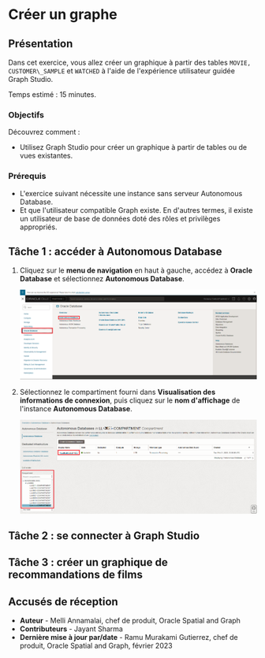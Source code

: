 # Créer un graphe

## Présentation

Dans cet exercice, vous allez créer un graphique à partir des tables `MOVIE, CUSTOMER\_SAMPLE` et `WATCHED` à l'aide de l'expérience utilisateur guidée Graph Studio.

Temps estimé : 15 minutes.

### Objectifs

Découvrez comment :

*   Utilisez Graph Studio pour créer un graphique à partir de tables ou de vues existantes.

### Prérequis

*   L'exercice suivant nécessite une instance sans serveur Autonomous Database.
*   Et que l'utilisateur compatible Graph existe. En d'autres termes, il existe un utilisateur de base de données doté des rôles et privilèges appropriés.

## Tâche 1 : accéder à Autonomous Database

1.  Cliquez sur le **menu de navigation** en haut à gauche, accédez à **Oracle Database** et sélectionnez **Autonomous Database**.
    
    ![Accès à Autonomous Database.](images/navigation-menu.png " ")
    
2.  Sélectionnez le compartiment fourni dans **Visualisation des informations de connexion**, puis cliquez sur le **nom d'affichage** de l'instance **Autonomous Database**.
    
    ![Sélection d'Autonomous Database dans le menu de navigation.](images/select-autonomous-database.png " ")
    

## Tâche 2 : se connecter à Graph Studio

[](include:adb-goto-graph-studio.md)

## Tâche 3 : créer un graphique de recommandations de films

[](include:adb-create-graph.md)

## Accusés de réception

*   **Auteur** - Melli Annamalai, chef de produit, Oracle Spatial and Graph
*   **Contributeurs** - Jayant Sharma
*   **Dernière mise à jour par/date** - Ramu Murakami Gutierrez, chef de produit, Oracle Spatial and Graph, février 2023